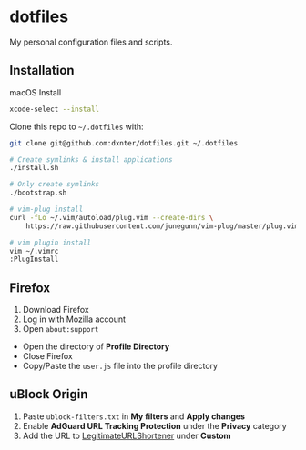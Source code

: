 # dotfiles

My personal configuration files and scripts.

## Installation


macOS Install

```bash
xcode-select --install
```

Clone this repo to `~/.dotfiles` with:

```bash
git clone git@github.com:dxnter/dotfiles.git ~/.dotfiles
```

```bash
# Create symlinks & install applications
./install.sh

# Only create symlinks
./bootstrap.sh
```

```bash
# vim-plug install
curl -fLo ~/.vim/autoload/plug.vim --create-dirs \
    https://raw.githubusercontent.com/junegunn/vim-plug/master/plug.vim

# vim plugin install
vim ~/.vimrc
:PlugInstall
```

## Firefox

1. Download Firefox
2. Log in with Mozilla account
3. Open `about:support`

- Open the directory of **Profile Directory**
- Close Firefox
- Copy/Paste the `user.js` file into the profile directory

## uBlock Origin

1. Paste `ublock-filters.txt` in **My filters** and **Apply changes**
2. Enable **AdGuard URL Tracking Protection** under the **Privacy** category
3. Add the URL to [LegitimateURLShortener](https://raw.githubusercontent.com/DandelionSprout/adfilt/master/LegitimateURLShortener.txt) under **Custom**
